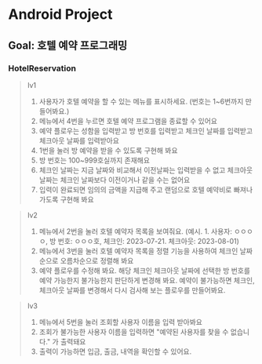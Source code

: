 # Android Project
## Goal: 호텔 예약 프로그래밍  


### HotelReservation  

> lv1
> 
> 1. 사용자가 호텔 예약을 할 수 있는 메뉴를 표시하세요. (번호는 1~6번까지 만들어봐요.)
> 2. 메뉴에서 4번을 누르면 호텔 예약 프로그램을 종료할 수 있어요
> 3. 예약 플로우는 성함을 입력받고 방 번호를 입력받고 체크인 날짜를 입력받고 체크아웃 날짜를 입력받아요
> 4. 1번을 눌러 방 예약을 받을 수 있도록 구현해 봐요
> 5. 방 번호는 100~999호실까지 존재해요
> 6. 체크인 날짜는 지금 날짜와 비교해서 이전날짜는 입력받을 수 없고 체크아웃 날짜는 체크인 날짜보다 이전이거나 같을 수는 없어요
> 7. 입력이 완료되면 임의의 금액을 지급해 주고 랜덤으로 호텔 예약비로 빠져나가도록 구현해 봐요

> lv2
> 
> 1. 메뉴에서 2번을 눌러 호텔 예약자 목록을 보여줘요. (예시. 1. 사용자: ㅇㅇㅇㅇ, 방 번호: ㅇㅇㅇ호, 체크인: 2023-07-21. 체크아웃: 2023-08-01)
> 2. 메뉴에서 3번을 눌러 호텔 예약자 목록을 정렬 기능을 사용하여 체크인 날짜순으로 오름차순으로 정렬해 봐요
> 3. 예약 플로우를 수정해 봐요. 해당 체크인 체크아웃 날짜에 선택한 방 번호를 예약 가능한지 불가능한지 판단하게 변경해 봐요. 예약이 불가능하면 체크인, 체크아웃 날짜를 변경해서 다시 검사해 보는 플로우를 만들어봐요.

> lv3
> 
> 1. 메뉴에서 5번을 눌러 조회할 사용자 이름을 입력 받아봐요
> 2. 조회가 불가능한 사용자 이름을 입력하면 "예약된 사용자를 찾을 수 없습니다." 가 출력돼요
> 3. 출력이 가능하면 입금, 출금, 내역을 확인할 수 있어요.